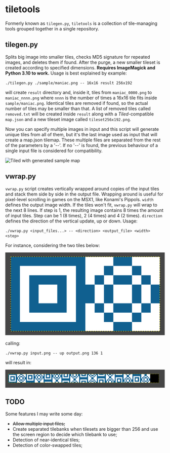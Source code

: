 tiletools
=========

Formerly known as `tilegen.py`, `tiletools` is a collection of tile-managing tools grouped together in a single repository. 


tilegen.py
----------

Splits big image into smaller tiles, checks MD5 signature for repeated images, and deletes them if found. After the purge, a new smaller tileset is created according to specified dimensions. **Requires ImageMagick and Python 3.10 to work.** Usage is best explained by example:

``` 
./tilegen.py ./sample/maniac.png -- 16x16 result 256x192
```

will create `result` directory and, inside it, tiles from `maniac_0000.png` to `maniac_nnnn.png` where `nnnn` is the number of times a 16x16 tile fits inside `sample/maniac.png`. Identical tiles are removed if found, so the actual number of tiles may be smaller than that. A list of removed tiles called `removed.txt` will be created inside `result` along with a *Tiled*-compatible `map.json` and a new tileset image called `tileset256x192.png`.

Now you can specify multiple images in input and this script will generate unique tiles from all of them, but it's the last image used as input that will create a map.json tilemap. These multiple files are separated from the rest of the parameters by a '--'. If no '--' is found, the previous behaviour of a single input file is considered for compatibility.

![Tiled with generated sample map](/docs/tiled.png "Tiled with generated sample map")


vwrap.py
--------

`vwrap.py` script creates vertically wrapped around copies of the input tiles and stack them side by side in the output file. Wrapping around is useful for pixel-level scrolling in games on the MSX1, like Konami's Pippols. `width` defines the output image width. If the tiles won't fit, `vwrap.py` will wrap to the next 8 lines. If step is 1, the resulting image contains 8 times the amount of input tiles. Step can be 1 (8 times), 2 (4 times) and 4 (2 times). `direction` defines the direction of the vertical update, up or down. Usage:

```
./vwrap.py <input_files...> -- <direction> <output_file> <width> <step>
```

For instance, considering the two tiles below:

![wrapped tile (input)](/docs/input.png "wrapped tile (input)")

calling:

```
./vwrap.py input.png -- up output.png 136 1
```

will result in:

![wrapped tile (output)](/docs/output.png "wrapped tile (output)")


TODO
----

Some features I may write some day:

* ~~Allow multiple input files;~~
* Create separated tilebanks when tilesets are bigger than 256 and use the screen region to decide which tilebank to use;
* Detection of near-identical tiles; 
* Detection of color-swapped tiles;

